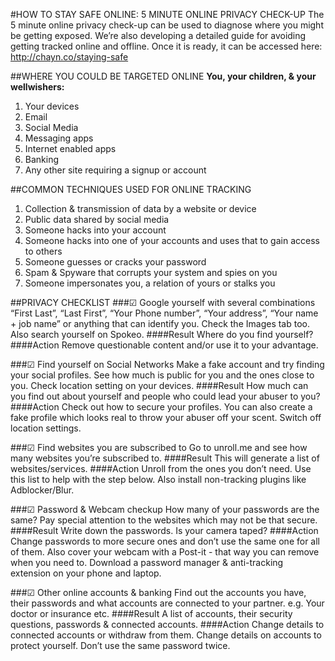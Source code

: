 #HOW TO STAY SAFE ONLINE: 5 MINUTE ONLINE PRIVACY CHECK-UP
The 5 minute online privacy check-up can be used to diagnose where you might be getting exposed. We’re also developing a detailed guide for avoiding getting tracked online and offline. Once it is ready, it can be accessed here: http://chayn.co/staying-safe 

##WHERE YOU COULD BE TARGETED ONLINE 
**You, your children, & your wellwishers:**
1. Your devices
2. Email
3. Social Media
4. Messaging apps
5. Internet enabled apps
6. Banking
7. Any other site requiring a signup or account

##COMMON TECHNIQUES USED FOR ONLINE TRACKING
1. Collection & transmission of data by a website or device
2. Public data shared by social media
3. Someone hacks into your account
4. Someone hacks into one of your accounts and uses that to gain access to others
5. Someone guesses or cracks your password
6. Spam & Spyware that corrupts your system and spies on you
7. Someone impersonates you, a relation of yours or stalks you

##PRIVACY CHECKLIST
###&#9745; Google yourself with several combinations
“First Last”, “Last First”, “Your Phone number”, “Your address”, “Your name + job name” or anything that can identify you. Check the Images tab too. Also search yourself on Spokeo.
####Result 
Where do you find yourself?
####Action
Remove questionable content and/or use it to your advantage.

###&#9745; Find yourself on Social Networks 
Make a fake account and try finding your social profiles. See how much is public for you and the ones close to you. Check location setting on your devices.
####Result 
How much can you find out about yourself and people who could lead your abuser to you?
####Action
Check out how to secure your profiles. You can also create a fake profile which looks real to throw your abuser off your scent. Switch off location settings.

###&#9745; Find websites you are subscribed to
Go to unroll.me and see how many websites you’re subscribed to.
####Result 
This will generate a list of websites/services.
####Action
Unroll from the ones you don’t need. Use this list to help with the step below. Also install non-tracking plugins like Adblocker/Blur.

###&#9745; Password & Webcam checkup
How many of your passwords are the same? Pay special attention to the websites which may not be that secure.
####Result 
Write down the passwords. Is your camera taped?
####Action
Change passwords to more secure ones and don’t use the same one for all of them. Also cover your webcam with a Post-it - that way you can remove when you need to. Download a password manager & anti-tracking extension on your phone and laptop.

###&#9745; Other online accounts & banking 
Find out the accounts you have, their passwords and what accounts are connected to your partner. e.g. Your doctor or insurance etc.
####Result 
 A list of accounts, their security questions, passwords & connected accounts.
####Action
Change details to connected accounts or withdraw from them. Change details on accounts to protect yourself. Don’t use the same password twice.






